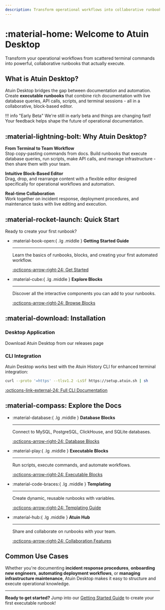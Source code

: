 ```yaml
---
description: Transform operational workflows into collaborative runbooks that execute database queries, API calls, and scripts.
---
```


# :material-home: Welcome to Atuin Desktop

Transform your operational workflows from scattered terminal commands into powerful, collaborative runbooks that actually execute.

## What is Atuin Desktop?

Atuin Desktop bridges the gap between documentation and automation. Create **executable runbooks** that combine rich documentation with live database queries, API calls, scripts, and terminal sessions - all in a collaborative, block-based editor.

!!! info "Early Beta"
    We're still in early beta and things are changing fast! Your feedback helps shape the future of operational documentation.

## :material-lightning-bolt: Why Atuin Desktop?

**From Terminal to Team Workflow**  
Stop copy-pasting commands from docs. Build runbooks that execute database queries, run scripts, make API calls, and manage infrastructure - then share them with your team.

**Intuitive Block-Based Editor**  
Drag, drop, and rearrange content with a flexible editor designed specifically for operational workflows and automation.

**Real-time Collaboration**  
Work together on incident response, deployment procedures, and maintenance tasks with live editing and execution.

## :material-rocket-launch: Quick Start

Ready to create your first runbook?

<div class="grid cards" markdown>

-   :material-book-open:{ .lg .middle } **Getting Started Guide**

    ---

    Learn the basics of runbooks, blocks, and creating your first automated workflow.

    [:octicons-arrow-right-24: Get Started](getting-started.md)

-   :material-cube:{ .lg .middle } **Explore Blocks**

    ---

    Discover all the interactive components you can add to your runbooks.

    [:octicons-arrow-right-24: Browse Blocks](blocks/index.md)

</div>

## :material-download: Installation

### Desktop Application

Download Atuin Desktop from our releases page 

### CLI Integration

Atuin Desktop works best with the Atuin History CLI for enhanced terminal integration:

```bash
curl --proto '=https' --tlsv1.2 -LsSf https://setup.atuin.sh | sh
```

[:octicons-link-external-24: Full CLI Documentation](https://docs.atuin.sh)

## :material-compass: Explore the Docs

<div class="grid cards" markdown>

-   :material-database:{ .lg .middle } **Database Blocks**

    ---

    Connect to MySQL, PostgreSQL, ClickHouse, and SQLite databases.

    [:octicons-arrow-right-24: Database Blocks](blocks/databases/index.md)

-   :material-play:{ .lg .middle } **Executable Blocks**

    ---

    Run scripts, execute commands, and automate workflows.

    [:octicons-arrow-right-24: Executable Blocks](blocks/executable/README.md)

-   :material-code-braces:{ .lg .middle } **Templating**

    ---

    Create dynamic, reusable runbooks with variables.

    [:octicons-arrow-right-24: Templating Guide](templating.md)

-   :material-hub:{ .lg .middle } **Atuin Hub**

    ---

    Share and collaborate on runbooks with your team.

    [:octicons-arrow-right-24: Collaboration Features](hub/getting-started.md)

</div>

## Common Use Cases

Whether you're documenting **incident response procedures**, **onboarding new engineers**, **automating deployment workflows**, or **managing infrastructure maintenance**, Atuin Desktop makes it easy to structure and execute operational knowledge.

---

**Ready to get started?** Jump into our [Getting Started Guide](getting-started.md) to create your first executable runbook!
